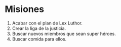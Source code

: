 # Misiones
1. Acabar con el plan de Lex Luthor.
2. Crear la liga de la justicia.
3. Buscar nuevos miembros que sean super héroes.
4. Buscar comida para ellos.

